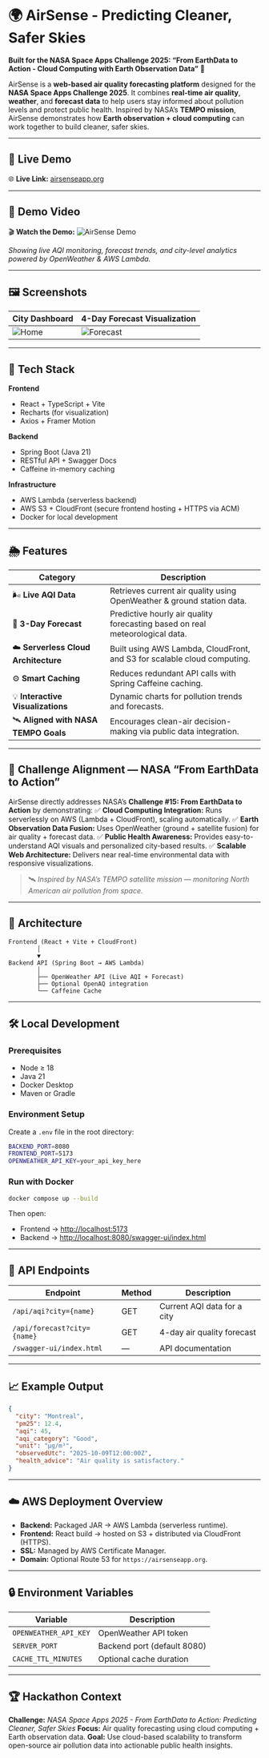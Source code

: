 # 🌍 AirSense - Predicting Cleaner, Safer Skies

**Built for the NASA Space Apps Challenge 2025: “From EarthData to Action - Cloud Computing with Earth Observation Data”** 🚀

AirSense is a **web-based air quality forecasting platform** designed for the **NASA Space Apps Challenge 2025**.
It combines **real-time air quality**, **weather**, and **forecast data** to help users stay informed about pollution levels and protect public health.
Inspired by NASA’s **TEMPO mission**, AirSense demonstrates how **Earth observation + cloud computing** can work together to build cleaner, safer skies.

---

## 📡 Live Demo

🌐 **Live Link:** [airsenseapp.org](https://airsenseapp.org)

---

## 🎥 Demo Video

🎬 **Watch the Demo:** ![AirSense Demo](./demo/demo.gif)

*Showing live AQI monitoring, forecast trends, and city-level analytics powered by OpenWeather & AWS Lambda.*

---

## 🖼️ Screenshots

| City Dashboard                  | 4-Day Forecast Visualization            |
| ------------------------------- | --------------------------------------- |
| ![Home](./screenshots/home.png) | ![Forecast](./screenshots/forecast.png) |

---

## 🚀 Tech Stack

**Frontend**

* React + TypeScript + Vite
* Recharts (for visualization)
* Axios + Framer Motion

**Backend**

* Spring Boot (Java 21)
* RESTful API + Swagger Docs
* Caffeine in-memory caching

**Infrastructure**

* AWS Lambda (serverless backend)
* AWS S3 + CloudFront (secure frontend hosting + HTTPS via ACM)
* Docker for local development

---

## 🌦️ Features

| Category                              | Description                                                                  |
| ------------------------------------- | ---------------------------------------------------------------------------- |
| 🌬 **Live AQI Data**                  | Retrieves current air quality using OpenWeather & ground station data.       |
| 🔮 **3-Day Forecast**                 | Predictive hourly air quality forecasting based on real meteorological data. |
| ☁️ **Serverless Cloud Architecture**  | Built using AWS Lambda, CloudFront, and S3 for scalable cloud computing.     |
| ⚙️ **Smart Caching**                  | Reduces redundant API calls with Spring Caffeine caching.                    |
| 💡 **Interactive Visualizations**     | Dynamic charts for pollution trends and forecasts.                           |
| 🛰️ **Aligned with NASA TEMPO Goals** | Encourages clean-air decision-making via public data integration.            |

---

## 🧠 Challenge Alignment — NASA “From EarthData to Action”

AirSense directly addresses NASA’s **Challenge #15: From EarthData to Action** by demonstrating:
✅ **Cloud Computing Integration:** Runs serverlessly on AWS (Lambda + CloudFront), scaling automatically.
✅ **Earth Observation Data Fusion:** Uses OpenWeather (ground + satellite fusion) for air quality + forecast data.
✅ **Public Health Awareness:** Provides easy-to-understand AQI visuals and personalized city-based results.
✅ **Scalable Web Architecture:** Delivers near real-time environmental data with responsive visualizations.

> 🛰️ *Inspired by NASA’s TEMPO satellite mission — monitoring North American air pollution from space.*

---

## 🧱 Architecture

```
Frontend (React + Vite + CloudFront)
        │
        ▼
Backend API (Spring Boot → AWS Lambda)
        │
        ├── OpenWeather API (Live AQI + Forecast)
        ├── Optional OpenAQ integration
        └── Caffeine Cache
```

---

## 🛠️ Local Development

### Prerequisites

* Node ≥ 18
* Java 21
* Docker Desktop
* Maven or Gradle

### Environment Setup

Create a `.env` file in the root directory:

```bash
BACKEND_PORT=8080
FRONTEND_PORT=5173
OPENWEATHER_API_KEY=your_api_key_here
```

### Run with Docker

```bash
docker compose up --build
```

Then open:

* Frontend → [http://localhost:5173](http://localhost:5173)
* Backend → [http://localhost:8080/swagger-ui/index.html](http://localhost:8080/swagger-ui/index.html)

---

## 🧩 API Endpoints

| Endpoint                    | Method | Description                 |
| --------------------------- | ------ | --------------------------- |
| `/api/aqi?city={name}`      | GET    | Current AQI data for a city |
| `/api/forecast?city={name}` | GET    | 4-day air quality forecast  |
| `/swagger-ui/index.html`    | —      | API documentation           |

---

## 📈 Example Output

```json
{
  "city": "Montreal",
  "pm25": 12.4,
  "aqi": 45,
  "aqi_category": "Good",
  "unit": "µg/m³",
  "observedUtc": "2025-10-09T12:00:00Z",
  "health_advice": "Air quality is satisfactory."
}
```

---

## ☁️ AWS Deployment Overview

* **Backend:** Packaged JAR → AWS Lambda (serverless runtime).
* **Frontend:** React build → hosted on S3 + distributed via CloudFront (HTTPS).
* **SSL:** Managed by AWS Certificate Manager.
* **Domain:** Optional Route 53 for `https://airsenseapp.org`.

---

## 🔒 Environment Variables

| Variable              | Description                 |
| --------------------- | --------------------------- |
| `OPENWEATHER_API_KEY` | OpenWeather API token       |
| `SERVER_PORT`         | Backend port (default 8080) |
| `CACHE_TTL_MINUTES`   | Optional cache duration     |

---

## 🏆 Hackathon Context

**Challenge:** *NASA Space Apps 2025 - From EarthData to Action: Predicting Cleaner, Safer Skies*
**Focus:** Air quality forecasting using cloud computing + Earth observation data.
**Goal:** Use cloud-based scalability to transform open-source air pollution data into actionable public health insights.

